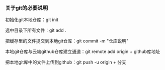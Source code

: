 ### 关于git的必要说明

初始化git本地仓库：git init

选中目录下所有文件：git add .

把缓存里的文件提交到本地git仓库：git commit -m "仓库说明"

本地git仓库与云端github仓库建立通道：git remote add origin + github库地址

把本地git库中的文件上传到github：git push -u origin + 分支
